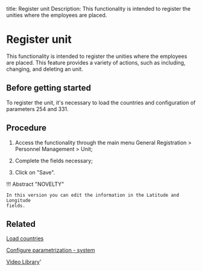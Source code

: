 title: Register unit
Description: This functionality is intended to register the unities where the employees are placed. 
# Register unit

This functionality is intended to register the unities where the employees are placed.
This feature provides a variety of actions, such as including, changing, and deleting an unit.


Before getting started
--------------------------

To register the unit, it's necessary to load the countries and configuration of
parameters 254 and 331.

Procedure
-------------

1.  Access the functionality through the main menu General Registration \>
    Personnel Management \> Unit;

2.  Complete the fields necessary;

3.  Click on "Save".


!!! Abstract "NOVELTY"

    In this version you can edit the information in the Latitude and Longitude
    fields.


Related
-----------

[Load countries](/en-us/citsmart-platform-9/platform-administration/region-and-language/load-countries.html)

[Configure parametrization - system](/en-us/citsmart-platform-9/platform-administration/parameters-list/configure-parametrization-system.html)

<i class='fa fa-youtube-play  fa-2x' style='color:#97ce17;vertical-align: middle;'> </i> [Video Library](https://www.youtube.com/playlist?list=PLB5qK2uzf2ROVt1SUUxco2tWF8E99_eva)'

<!-- !!! tip "About"

    <b>Product/Version:</b> CITSmart | 9.00 &nbsp;&nbsp;
    <b>Updated:</b>01/10/2019 – Larissa Lourenço


